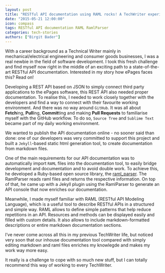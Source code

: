 ```yaml
---
layout: post
title: "RESTful API documentation using RAML rocks! A TechWriter experience report."
date: "2015-05-21 12:00:00"
icon: compass
tags: RESTful API documentation RAML RamlParser
categories: tech-stories
authors: ["Birgit Bader"]
---
```


With a career background as a Technical Writer mainly in mechanical/electrical engineering and consumer goods businesses, I was a real newbie in the field of software development. I took this fresh challenge and find myself now right in the middle of an exciting path to a state-of-the-art RESTful API documentation. Interested in my story how ePages faces this? Read on!

Developing a REST API based on JSON to simply connect third party applications to the ePages software, this REST API also needed proper documentation. To realise this, I needed to work closely together with the developers and find a way to connect with their favourite working environment. And there was no way around `GitHub`. It was all about **Fetch**ing, **Pull**ing, **Commit**ting and making **Pull Requests** to familiarise myself with the GitHub workflow. To do so, `Source Tree` and `Sublime Text` became part of my daily working environment.

We wanted to publish the API documentation online - no sooner said than done: one of our developers was very committed to support this project and built a `Jekyll`-based static html generation tool, to create documentation from markdown files.

One of the main requirements for our API documentation was to automatically import `RAML` files into the documentation tool, to easily bridge development and documentation and to avoid double work. To achieve this, he developed a Ruby-based open source library, the [raml_parser](https://github.com/ePages-de/raml_parser). The RamlParser reads raml files and returns the respective information. On top of that, he came up with a Jekyll plugin using the RamlParser to generate an API console that now enriches our documentation.

Meanwhile, I made myself familiar with RAML (RESTful API Modeling Language), which is a useful tool to describe RESTful APIs in a structured and simple way.
RAML allows to define simple patterns that help reduce repetitions in an API. Resources and methods can be displayed easily and filled with custom details. It also allows to include markdown-formatted descriptions or entire markdown documentation sections.

I’ve never come across all this in my previous TechWriter life, but noticed very soon that our inhouse documentation tool compared with simply editing markdown and raml files enriches my knowlegde and makes my work way more easy.

It really is a challenge to cope with so much new stuff, but I can totally recommend this way of working to every TechWriter.
